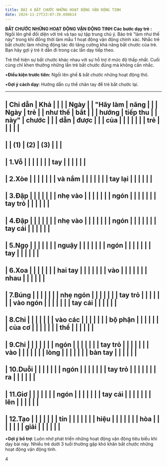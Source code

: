 ```yaml
---
title: BÀI 4 BẮT CHƯỚC NHỮNG HOẠT ĐỘNG VẬN ĐỘNG TINH
date: 2024-11-27T23:07:39.698614
---
```


**BẮT CHƯỚC NHỮNG HOẠT ĐỘNG VẬN ĐỘNG TINH**
**Các bước dạy trẻ :**
Ngồi lên ghế đối diện với trẻ và tạo sự tập trung chú ý. Bảo trẻ "làm
như thế này" trong khi đồng thời làm mẫu 1 hoạt động vận động chính
xác. Nhắc trẻ bắt chước làm những động tác đó tăng cường khả năng bắt
chước của trẻ. Bạn hãy gợi ý trẻ ít dần đi trong các lần dạy tiếp
theo.

Trẻ thể hiện sự bắt chước khác nhau với sự hỗ trợ ở mức độ thấp nhất.
Cuối cùng chỉ khen thưởng những lần trẻ bắt chước đúng mà không cần
nhắc.

•**Điều kiện trước tiên:** Ngồi lên ghế & bắt chước những hoạt động
thô.

•**Gợi ý cách dạy**: Hướng dẫn cụ thể chân tay để trẻ bắt chước lại.

-------------------------------------------------------------------------
| **Chỉ dẫn | **Khả   |           |           |         | **Ngày** |
| "Hãy làm  | năng    |           |           | **Ngày** | **trẻ     |
| như thế   | bắt     |           |           | **hướng | tiếp thu  |
| này"**    | chước   |           |           | dẫn**   | được**    |
|           | của     |           |           |           |           |
|           | trẻ**   |           |           |           |           |
-------------------------------------------------------------------------
|           | **(1)**   | **(2)**   | **(3)**   |           |           |
-------------------------------------------------------------------------
| 1.Vỗ    |           |           |           |           |           |
| tay     |           |           |           |           |           |
-------------------------------------------------------------------------
| 2.Xòe   |           |           |           |           |           |
| và nắm  |           |           |           |           |           |
| tay lại |           |           |           |           |           |
-------------------------------------------------------------------------
| 3.Đập   |           |           |           |           |           |
| nhẹ vào |           |           |           |           |           |
| ngón    |           |           |           |           |           |
| tay trỏ |           |           |           |           |           |
-------------------------------------------------------------------------
| 4.Đập   |           |           |           |           |           |
| nhẹ vào |           |           |           |           |           |
| ngón    |           |           |           |           |           |
| tay cái |           |           |           |           |           |
-------------------------------------------------------------------------
| 5.Ngọ   |           |           |           |           |           |
| nguậy   |           |           |           |           |           |
| ngón    |           |           |           |           |           |
| tay     |           |           |           |           |           |
-------------------------------------------------------------------------
| 6.Xoa   |           |           |           |           |           |
| hai tay |           |           |           |           |           |
| vào     |           |           |           |           |           |
| nhau    |           |           |           |           |           |
-------------------------------------------------------------------------
| 7.Búng    |           |           |           |           |           |
| nhẹ ngón  |           |           |           |           |           |
| tay trỏ   |           |           |           |           |           |
| vào ngón  |           |           |           |           |           |
| tay cái   |           |           |           |           |           |
-------------------------------------------------------------------------
| 8.Chỉ   |           |           |           |           |           |
| vào các |           |           |           |           |           |
| bộ phận |           |           |           |           |           |
| của cơ  |           |           |           |           |           |
| thể     |           |           |           |           |           |
-------------------------------------------------------------------------
| 9.Chỉ   |           |           |           |           |           |
| ngón    |           |           |           |           |           |
| tay trỏ |           |           |           |           |           |
| vào     |           |           |           |           |           |
| lòng    |           |           |           |           |           |
| bàn tay |           |           |           |           |           |
-------------------------------------------------------------------------
| 10.Duỗi |           |           |           |           |           |
| ngón    |           |           |           |           |           |
| tay trỏ |           |           |           |           |           |
| ra      |           |           |           |           |           |
-------------------------------------------------------------------------
| 11.Giơ  |           |           |           |           |           |
| ngón    |           |           |           |           |           |
| tay cái |           |           |           |           |           |
| lên     |           |           |           |           |           |
-------------------------------------------------------------------------
| 12.Tạo  |           |           |           |           |           |
| tín     |           |           |           |           |           |
| hiệu    |           |           |           |           |           |
| hòa     |           |           |           |           |           |
| giải    |           |           |           |           |           |
-------------------------------------------------------------------------

•**Gợi ý bổ trợ**: Luôn nhớ phát triển những hoạt động vận động tiêu
biểu khi dạy bài này. Nhiều trẻ dưới 3 tuổi thường gặp khó khăn bắt
chước những hoạt động vận động tinh.

4

